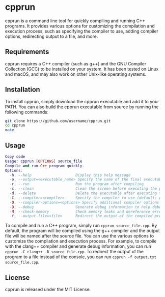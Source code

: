 # cpprun
cpprun is a command line tool for quickly compiling and running C++ programs. It provides various options for customizing the compilation and execution process, such as specifying the compiler to use, adding compiler options, redirecting output to a file, and more.

## Requirements
cpprun requires a C++ compiler (such as g++) and the GNU Compiler Collection (GCC) to be installed on your system. It has been tested on Linux and macOS, and may also work on other Unix-like operating systems.

## Installation
To install cpprun, simply download the cpprun executable and add it to your PATH. You can also build the cpprun executable from source by running the following commands:

```bash
git clone https://github.com/username/cpprun.git
cd cpprun
make
```

## Usage
```lua
Copy code
Usage: cpprun [OPTIONS] source_file
Compile and run C++ program quickly.
Options:
  -h, --help                    Display this help message
  -o, --output=<executable_name> Specify the name of the final executable (default: source_file name without suffix)
  -r, --run                     Run the program after compiling
  -c, --clean                   Clean the screen before executing the program
  -d, --delete                  Delete the executable after executing the program
  -C, --compiler=<compiler>     Specify the compiler to use (default: g++)
  -O, --compiler-options=<options> Specify additional compiler options
  -D, --debug                   Generate debug information to help debug the compiled program
  -M, --check-memory            Check memory leaks and dereference errors in the compiled code
  -f, --output-file=<file>      Redirect the output of the compiled program to a file instead of the console
```

To compile and run a C++ program, simply run `cpprun source_file.cpp`. By default, the program will be compiled using the g++ compiler and the output file will be named after the source file. You can use the various options to customize the compilation and execution process. For example, to compile with the clang++ compiler and generate debug information, you can run `cpprun -C clang++ -D source_file.cpp`. To redirect the output of the program to a file instead of the console, you can run `cpprun -f output.txt source_file.cpp`.

## License
cpprun is released under the MIT License.
